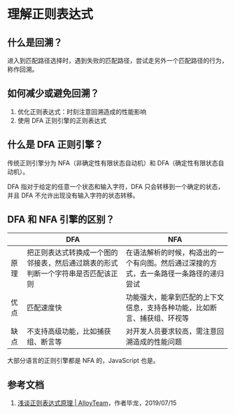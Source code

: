 # 理解正则表达式

## 什么是回溯？

进入到匹配路径选择时，遇到失败的匹配路径，尝试走另外一个匹配路径的行为，称作回溯。

## 如何减少或避免回溯？
1. 优化正则表达式：时刻注意回溯造成的性能影响
2. 使用 DFA 正则引擎的正则表达式

## 什么是 DFA 正则引擎？

传统正则引擎分为 NFA（非确定性有限状态自动机）和 DFA（确定性有限状态自动机）。

DFA 指对于给定的任意一个状态和输入字符，DFA 只会转移到一个确定的状态，并且 DFA 不允许出现没有输入字符的状态转移。

## DFA 和 NFA 引擎的区别？

|      | DFA                                                          | NFA                                                          |
| ---- | ------------------------------------------------------------ | ------------------------------------------------------------ |
| 原理 | 把正则表达式转换成一个图的邻接表，然后通过跳表的形式判断一个字符串是否匹配该正则 | 在语法解析的时候，构造出的一个有向图。然后通过深搜的方式，去一条路径一条路径的递归尝试 |
| 优点 | 匹配速度快                                                   | 功能强大，能拿到匹配的上下文信息，支持各种功能，比如断言、捕获组、环视等 |
| 缺点 | 不支持高级功能，比如捕获组、断言等                           | 对开发人员要求较高，需注意回溯造成的性能问题                 |

大部分语言的正则引擎都是 NFA 的，JavaScript 也是。

## 参考文档

1. [浅谈正则表达式原理 | AlloyTeam][1]，作者毕龙，2019/07/15

[1]: http://www.alloyteam.com/2019/07/13574/ "浅谈正则表达式原理"